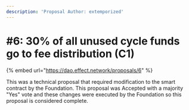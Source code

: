```yaml
---
description: 'Proposal Author: extemporized'
---
```


# \#6: 30% of all unused cycle funds go to fee distribution \(C1\)

{% embed url="https://dao.effect.network/proposals/6" %}

This was a technical proposal that required modification to the smart contract by the Foundation. This proposal was Accepted with a majority "Yes" vote and these changes were executed by the Foundation so this proposal is considered complete. 

